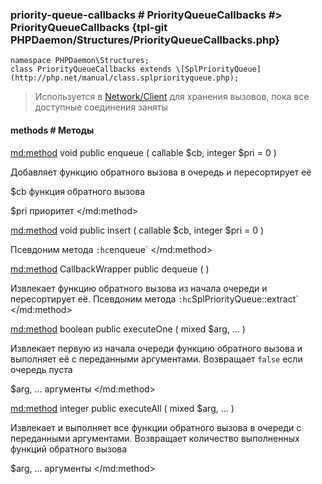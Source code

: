 ### priority-queue-callbacks # PriorityQueueCallbacks #> PriorityQueueCallbacks {tpl-git PHPDaemon/Structures/PriorityQueueCallbacks.php}

```php:p
namespace PHPDaemon\Structures;
class PriorityQueueCallbacks extends \[SplPriorityQueue](http://php.net/manual/class.splpriorityqueue.php);
```

> Используется в [Network/Client](#network/client) для хранения вызовов, пока все доступные соединения заняты

#### methods # Методы

<md:method>
void public enqueue ( callable $cb, integer $pri = 0 )

Добавляет функцию обратного вызова в очередь и пересортирует её

$cb
функция обратного вызова

$pri
приоритет
</md:method>

<md:method>
void public insert ( callable $cb, integer $pri = 0 )

Псевдоним метода `:hc`enqueue`
</md:method>

<md:method>
CallbackWrapper public dequeue ( )

Извлекает функцию обратного вызова из начала очереди и пересортирует её. Псевдоним метода `:hc`SplPriorityQueue::extract`
</md:method>

<md:method>
boolean public executeOne ( mixed $arg, ... )

Извлекает первую из начала очереди функцию обратного вызова и выполняет её с переданными аргументами. Возвращает `false` если очередь пуста

$arg, ...
аргументы
</md:method>

<md:method>
integer public executeAll ( mixed $arg, ... )

Извлекает и выполняет все функции обратного вызова в очереди с переданными аргументами. Возвращает количество выполненных функций обратного вызова

$arg, ...
аргументы
</md:method>